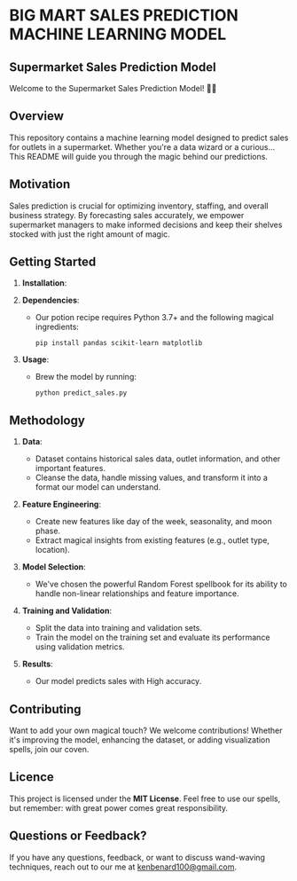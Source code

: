 # BIG MART SALES PREDICTION MACHINE LEARNING MODEL

## Supermarket Sales Prediction Model

Welcome to the Supermarket Sales Prediction Model! 🛒🔮

## Overview

This repository contains a machine learning model designed to predict sales for outlets in a supermarket. Whether you're a data wizard or a curious... This README will guide you through the magic behind our predictions.

## Motivation

Sales prediction is crucial for optimizing inventory, staffing, and overall business strategy. By forecasting sales accurately, we empower supermarket managers to make informed decisions and keep their shelves stocked with just the right amount of magic.

## Getting Started

1. **Installation**:

2. **Dependencies**:
   - Our potion recipe requires Python 3.7+ and the following magical ingredients:
     ```
     pip install pandas scikit-learn matplotlib
     ```

3. **Usage**:
   - Brew the model by running:
     ```
     python predict_sales.py
     ```

## Methodology

1. **Data**:
   - Dataset contains historical sales data, outlet information, and other important features.
   - Cleanse the data, handle missing values, and transform it into a format our model can understand.

2. **Feature Engineering**:
   -  Create new features like day of the week, seasonality, and moon phase.
   - Extract magical insights from existing features (e.g., outlet type, location).

3. **Model Selection**:
   - We've chosen the powerful Random Forest spellbook for its ability to handle non-linear relationships and feature importance.

4. **Training and Validation**:
   - Split the data into training and validation sets.
   - Train the model on the training set and evaluate its performance using validation metrics.

5. **Results**:
   - Our model predicts sales with High accuracy.

## Contributing

Want to add your own magical touch? We welcome contributions! Whether it's improving the model, enhancing the dataset, or adding visualization spells, join our coven.

## Licence
This project is licensed under the **MIT License**. Feel free to use our spells, but remember: with great power comes great responsibility.

## Questions or Feedback?

If you have any questions, feedback, or want to discuss wand-waving techniques, reach out to our me at kenbenard100@gmail.com.
